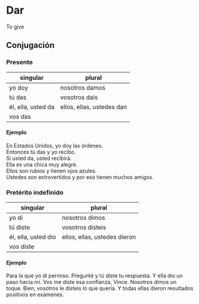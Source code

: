 # Dar

To give

## Conjugación

### Presente

| singular           | plural                    |
|--------------------|---------------------------|
| yo doy             | nosotros damos            |
| tú das             | vosotros dais             |
| él, ella, usted da | ellos, ellas, ustedes dan |
| vos das            |                           |

#### Ejemplo

En Estados Unidos, yo doy las órdenes.  
Entonces tú das y yo recibo.  
Si usted da, usted recibirá.  
Ella es una chica muy alegre.  
Ellos son rubios y tienen ojos azules.  
Ustedes son extrovertidos y por eso tienen muchos amigos.

### Pretérito indefinido

| singular            | plural                       |
|---------------------|------------------------------|
| yo di               | nosotros dimos               |
| tú diste            | vosotros disteis             |
| él, ella, usted dio | ellos, ellas, ustedes dieron |
| vos diste           |                              |

#### Ejemplo

Para la que yo di permiso.
Pregunté y tú diste tu respuesta.
Y ella dio un paso hacia mí.
Vos me diste esa confianza, Vince.
Nosotros dimos un toque.
Bien, vosotros le disteis lo que quería.
Y todas ellas dieron resultados positivos en exámenes.